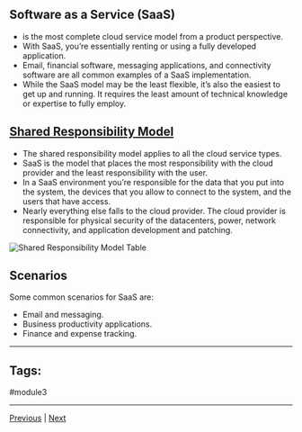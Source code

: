 
## Software as a Service (SaaS)
- is the most complete cloud service model from a product perspective.
- With SaaS, you’re essentially renting or using a fully developed application.
- Email, financial software, messaging applications, and connectivity software are all common examples of a SaaS implementation.
- While the SaaS model may be the least flexible, it’s also the easiest to get up and running. It requires the least amount of technical knowledge or expertise to fully employ.

## [Shared Responsibility Model](Introduction-to-Cloud-Computing#Describe-the-Shared-Responsibility-Model)
- The shared responsibility model applies to all the cloud service types. 
- SaaS is the model that places the most responsibility with the cloud provider and the least responsibility with the user. 
- In a SaaS environment you’re responsible for the data that you put into the system, the devices that you allow to connect to the system, and the users that have access. 
- Nearly everything else falls to the cloud provider. The cloud provider is responsible for physical security of the datacenters, power, network connectivity, and application development and patching.

![Shared Responsibility Model Table](https://learn.microsoft.com/en-us/training/wwl-azure/describe-cloud-service-types/media/shared-responsibility-b3829bfe.svg)

## Scenarios
Some common scenarios for SaaS are:
- Email and messaging.
- Business productivity applications.
- Finance and expense tracking.

---
## Tags:
#module3

---
[Previous](Describe-PaaS) | [Next](Knowledge-Check-Cloud-Service-Types.md)

